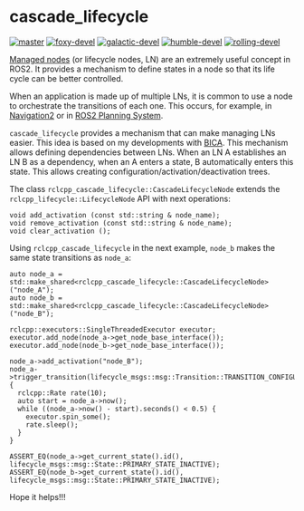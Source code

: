 # cascade_lifecycle

[![master](https://github.com/fmrico/cascade_lifecycle/actions/workflows/master.yaml/badge.svg)](https://github.com/fmrico/cascade_lifecycle/actions/workflows/master.yaml)
[![foxy-devel](https://github.com/fmrico/cascade_lifecycle/actions/workflows/foxy-devel.yaml/badge.svg)](https://github.com/fmrico/cascade_lifecycle/actions/workflows/foxy-devel.yaml)
[![galactic-devel](https://github.com/fmrico/cascade_lifecycle/actions/workflows/galactic-devel.yaml/badge.svg)](https://github.com/fmrico/cascade_lifecycle/actions/workflows/galactic-devel.yaml)
[![humble-devel](https://github.com/fmrico/cascade_lifecycle/actions/workflows/humble-devel.yaml/badge.svg)](https://github.com/fmrico/cascade_lifecycle/actions/workflows/humble-devel.yaml)
[![rolling-devel](https://github.com/fmrico/cascade_lifecycle/actions/workflows/rolling-devel.yaml/badge.svg)](https://github.com/fmrico/cascade_lifecycle/actions/workflows/rolling-devel.yaml)

[Managed nodes](https://design.ros2.org/articles/node_lifecycle.html) (or lifecycle nodes, LN) are an extremely useful concept in ROS2. It provides a mechanism to define states in a node so that its life cycle can be better controlled.

When an application is made up of multiple LNs, it is common to use a node to orchestrate the transitions of each one. This occurs, for example, in [Navigation2](https://github.com/ros-planning/navigation2/tree/master/nav2_lifecycle_manager) or in [ROS2 Planning System](https://github.com/IntelligentRoboticsLabs/ros2_planning_system/tree/master/plansys2_lifecycle_manager).

`cascade_lifecycle` provides a mechanism that can make managing LNs easier. This idea is based on my developments with [BICA](https://github.com/IntelligentRoboticsLabs/BICA/tree/ros2). This mechanism allows defining dependencies between LNs. When an LN A establishes an LN B as a dependency, when an A enters a state, B automatically enters this state. This allows creating configuration/activation/deactivation trees.

The class `rclcpp_cascade_lifecycle::CascadeLifecycleNode` extends the `rclcpp_lifecycle::LifecycleNode` API with next operations:

```
void add_activation (const std::string & node_name);
void remove_activation (const std::string & node_name);
void clear_activation ();
```

Using `rclcpp_cascade_lifecycle` in the next example, `node_b` makes the same state transitions as `node_a`:

``` 
auto node_a = std::make_shared<rclcpp_cascade_lifecycle::CascadeLifecycleNode>("node_A");
auto node_b = std::make_shared<rclcpp_cascade_lifecycle::CascadeLifecycleNode>("node_B");

rclcpp::executors::SingleThreadedExecutor executor;
executor.add_node(node_a->get_node_base_interface());
executor.add_node(node_b->get_node_base_interface());

node_a->add_activation("node_B");
node_a->trigger_transition(lifecycle_msgs::msg::Transition::TRANSITION_CONFIGURE);
{
  rclcpp::Rate rate(10);
  auto start = node_a->now();
  while ((node_a->now() - start).seconds() < 0.5) {
    executor.spin_some();
    rate.sleep();
  }
}

ASSERT_EQ(node_a->get_current_state().id(), lifecycle_msgs::msg::State::PRIMARY_STATE_INACTIVE);
ASSERT_EQ(node_b->get_current_state().id(), lifecycle_msgs::msg::State::PRIMARY_STATE_INACTIVE);
```

Hope it helps!!!
